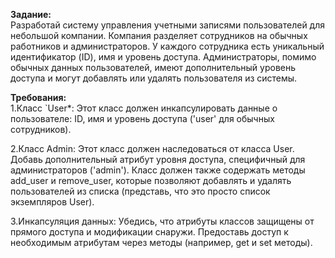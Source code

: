 **Задание:** <br>
Разработай систему управления учетными записями пользователей для небольшой компании. Компания разделяет сотрудников на обычных работников и администраторов. У каждого сотрудника есть уникальный идентификатор (ID), имя и уровень доступа. Администраторы, помимо обычных данных пользователей, имеют дополнительный уровень доступа и могут добавлять или удалять пользователя из системы. <br>

**Требования:** <br>
1.Класс `User*: Этот класс должен инкапсулировать данные о пользователе: ID, имя и уровень доступа ('user' для обычных сотрудников). <br>

2.Класс Admin: Этот класс должен наследоваться от класса User. Добавь дополнительный атрибут уровня доступа, специфичный для администраторов ('admin'). Класс должен также содержать методы add_user и remove_user, которые позволяют добавлять и удалять пользователей из списка (представь, что это просто список экземпляров User). <br>

3.Инкапсуляция данных: Убедись, что атрибуты классов защищены от прямого доступа и модификации снаружи. Предоставь доступ к необходимым атрибутам через методы (например, get и set методы). <br>
